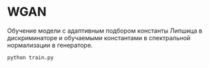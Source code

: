 # WGAN

Обучение модели с адаптивным подбором константы Липшица в дискриминаторе и обучаемыми константами в спектральной нормализации в генераторе.
```
python train.py
```
